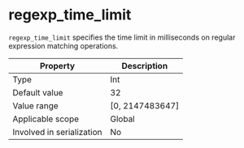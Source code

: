 # regexp_time_limit

`regexp_time_limit` specifies the time limit in milliseconds on regular expression matching operations. 

| **Property** | **Description** |
|---------------|------------------------------------------|
| Type | Int |
| Default value | 32 |
| Value range | \[0, 2147483647] |
| Applicable scope | Global |
| Involved in serialization | No |
